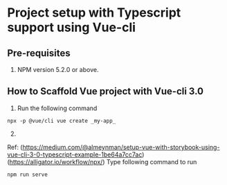 
# Project setup with Typescript support using Vue-cli

## Pre-requisites

1) NPM version 5.2.0 or above.


## How to Scaffold Vue project with Vue-cli 3.0

1) Run the following command 

```
npx -p @vue/cli vue create _my-app_ 
```
2)


Ref:
(https://medium.com/@almeynman/setup-vue-with-storybook-using-vue-cli-3-0-typescript-example-1be64a7cc7ac)
(https://alligator.io/workflow/npx/)
Type following command to run

```
npm run serve
```
